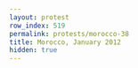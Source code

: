 ```yaml
---
layout: protest
row_index: 519
permalink: protests/morocco-38
title: Morocco, January 2012
hidden: true
---
```

